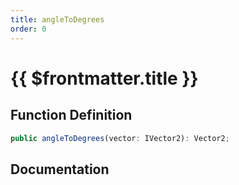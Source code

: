 ```yaml
---
title: angleToDegrees
order: 0
---
```


# {{ $frontmatter.title }}

## Function Definition

```ts
public angleToDegrees(vector: IVector2): Vector2;
```

## Documentation

<!--@include: ./parts/angleToDegrees.md-->
